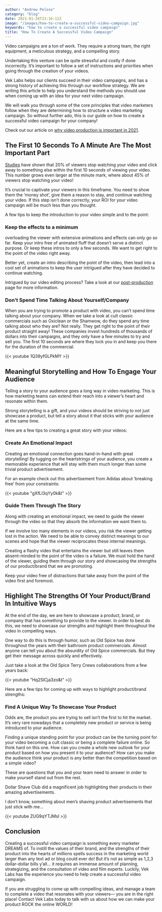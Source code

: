 ```yaml
---
author: "Andrew Peloso"
category: "blog"
date: 2021-01-26T23:16:11Z
image: "/images/how-to-create-a-successful-video-campaign.jpg"
keywords: "how to create a successful video campaign"
title: "How To Create A Successful Video Campaign"
---
```


Video campaigns are a ton of work. They require a strong team, the right equipment, a meticulous strategy, and a compelling story.

Undertaking this venture can be quite stressful and costly if done incorrectly. It’s important to follow a set of instructions and priorities when going through the creation of your videos.

Vek Labs helps our clients succeed in their video campaigns, and has a strong history of achieving this through our workflow strategy. We are writing this article to help you understand the methods you should use when coming up with an idea for your next video campaign.

We will walk you through some of the core principles that video marketers follow when they are determining how to structure a video marketing campaign. So without further ado, this is our guide on how to create a successful video campaign for your company!

Check out our article on [why video production is important in 2021](https://www.veklabs.com/reports/why-video-production-is-important-in-2021/).

## The First 10 Seconds To A Minute Are The Most Important Part

[Studies](https://adage.com/article/digitalnext/optimal-length-video-content/299386) have shown that 20% of viewers stop watching your video and click away to something else within the first 10 seconds of viewing your video. This number grows even larger at the minute mark, where about 45% of viewers stop watching your video!

It’s crucial to captivate your viewers in this timeframe. You need to show them the ‘money shot’, give them a reason to stay, and continue watching your video. If this step isn’t done correctly, your ROI for your video campaign will be much less than you thought.

A few tips to keep the introduction to your video simple and to the point:

### Keep the effects to a minimum

overloading the viewer with extensive animations and effects can only go so far. Keep your intro free of animated fluff that doesn’t serve a distinct purpose. Or keep these intros to only a few seconds. We want to get right to the point of the video right away.

Better yet, create an intro describing the point of the video, then lead into a cool set of animations to keep the user intrigued after they have decided to continue watching.

Intrigued by our video editing process? Take a look at our [post-production](https://www.veklabs.com/services/video-editing/) page for more information.

### Don’t Spend Time Talking About Yourself/Company

When you are trying to promote a product with video, you can’t spend time talking about your company. When we take a look at cult classic commercials such as Oxiclean or the Shamwow, do they spend any time talking about who they are? Not really. They get right to the point of their product straight away! These companies invest hundreds of thousands of dollars into their campaigns, and they only have a few minutes to try and sell you. The first 10 seconds are where they lock you in and keep you there for the duration of the commercial.

{{< youtube 1Q39yfGLPkMY >}}

## Meaningful Storytelling and How To Engage Your Audience

Telling a story to your audience goes a long way in video marketing. This is how marketing teams can extend their reach into a viewer’s heart and resonate within them.

Strong storytelling is a gift, and your videos should be striving to not just showcase a product, but tell a story about it that sticks with your audience at the same time.

Here are a few tips to creating a great story with your videos:

### Create An Emotional Impact

Creating an emotional connection goes hand-in-hand with great storytelling! By tugging on the heartstrings of your audience, you create a memorable experience that will stay with them much longer than some trivial product advertisement.

For an example check out this advertisement from Adidas about ‘breaking free’ from your constraints:

{{< youtube "gXfLl3qYy0k&t" >}}

### Guide Them Through The Story

Along with creating an emotional impact, we need to guide the viewer through the video so that they absorb the information we want them to.

If we involve too many elements in our videos, you risk the viewer getting lost in the action. We need to be able to convey distinct meanings to our scenes and hope that the viewer reciprocates these internal meanings.

Creating a flashy video that entertains the viewer but still leaves them absent-minded to the point of the video is a failure. We must hold the hand of the viewer, guiding them through our story and showcasing the strengths of our product/brand that we are promoting.

Keep your video free of distractions that take away from the point of the video first and foremost.

## Highlight The Strengths Of Your Product/Brand In Intuitive Ways

At the end of the day, we are here to showcase a product, brand, or company that has something to provide to the viewer. In order to best do this, we need to showcase our strengths and highlight them throughout the video in compelling ways.

One way to do this is through humor, such as Old Spice has done throughout the years with their bathroom product commercials. Almost anyone can tell you about the absurdity of Old Spice commercials. But they get their message across quickly and effectively.

Just take a look at the Old Spice Terry Crews collaborations from a few years back:

{{< youtube "Hq2SlCja3zo&t" >}}

Here are a few tips for coming up with ways to highlight product/brand strengths:

### Find A Unique Way To Showcase Your Product

Odds are, the product you are trying to sell isn’t the first to hit the market. It’s very rare nowadays that a completely new product or service is being introduced to your audience.

Finding a unique standing point for your product can be the turning point for your video becoming a cult classic or being a complete failure online. So think hard on this one. How can you create a whole new outlook for your product based on how you present it to your audience? How can you make the audience think your product is any better than the competition based on a simple video?

These are questions that you and your team need to answer in order to make yourself stand out from the rest.

Dollar Shave Club did a magnificent job highlighting their products in their amazing advertisements.

I don’t know, something about men’s shaving product advertisements that just stick with me...

{{< youtube ZUG9qYTJMsI >}}

## Conclusion

Creating a successful video campaign is something every marketer DREAMS of. To instill the values of their brand, and the strengths of their product into the hearts of millions spells success in the marketing world larger than any text ad or blog could ever do! But it’s not as simple as 1,2,3 dollar-dollar bills y’all… it requires an immense amount of planning, strategizing, and the consultation of video and film experts. Luckily, Vek Labs has the experience you need to help create a successful video campaign.

If you are struggling to come up with compelling ideas, and manage a team to complete a video that resonates with your viewers— you are in the right place! Contact Vek Labs today to talk with us about how we can make your product ROCK the online WORLD!
